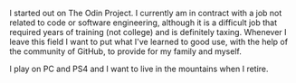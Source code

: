 I started out on The Odin Project. I currently am in contract with a job not related to code or software engineering, although it is
a difficult job that required years of training (not college) and is definitely taxing. Whenever I leave this field I want to put what I've
learned to good use, with the help of the community of GitHub, to provide for my family and myself.

I play on PC and PS4 and I want to live in the mountains when I retire.

<!---
jiglesworth/jiglesworth is a ✨ special ✨ repository because its `README.md` (this file) appears on your GitHub profile.
You can click the Preview link to take a look at your changes.
--->

